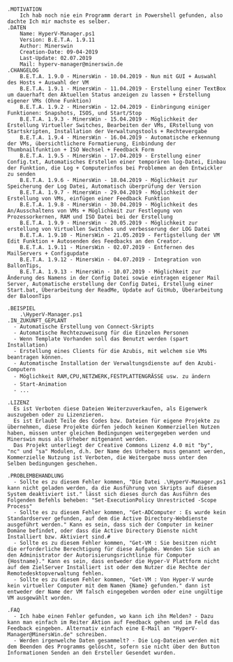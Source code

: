     .MOTIVATION
        Ich hab noch nie ein Programm derart in Powershell gefunden, also dachte Ich mir machste es selber.
    .DATEN
        Name: HyperV-Manager.ps1
        Version: B.E.T.A. 1.9.11
        Author: Minerswin
        Creation-Date: 09-04-2019
        Last-Update: 02.07.2019
        Mail: hyperv-manager@minerswin.de
    .CHANGELOG
        B.E.T.A. 1.9.0 - MinersWin - 10.04.2019 - Nun mit GUI + Auswahl des Hosts + Auswahl der VM
        B.E.T.A. 1.9.1 - MinersWin - 11.04.2019 - Erstellung einer TextBox um dauerhaft den Aktuellen Status anzeigen zu lassen + Erstellung eigener VMs (Ohne Funktion)
        B.E.T.A. 1.9.2 - MinersWin - 12.04.2019 - Einbringung einiger Funktionen: Snapshots, ISOS, und Start/Stop
        B.E.T.A. 1.9.3 - MinersWin - 15.04.2019 - Möglichkeit der Erstellung Virtueller Switches, Bearbeiten der VMs, ERstellung von Startskripten, Installation der Verwaltungstools + Rechtevergabe
        B.E.T.A. 1.9.4 - MinersWin - 16.04.2019 - Automatische erkennung der VMs, übersichtlichere Formatierung, Einbindung der Thumbnailfunktion + ISO Wechsel + Feedback Form
        B.E.T.A. 1.9.5 - MinersWin - 17.04.2019 - Erstellung einer Config.txt, Automatisches Erstellen einer temporären log-Datei, Einbau der Funktion, die Log + Computerinfos bei Problemen an den Entwickler zu senden
        B.E.T.A. 1.9.6 - MinersWin - 18.04.2019 - Möglichkeit zur Speicherung der Log Datei, Automatisch überprüfung der Version
        B.E.T.A. 1.9.7 - MinersWin - 29.04.2019 - Möglichkeit der Erstellung von VMs, einfügen einer Feedback Funktion
        B.E.T.A. 1.9.8 - MinersWin - 30.04.2019 - Möglichkeit des An/Ausschaltens von VMs + Möglichkeit zur Festlegung von Prozessorkernen, RAM und ISO Datei bei der Erstellung
        B.E.T.A. 1.9.9 - MinersWin - 20.05.2019 - Möglichkeit zur erstellung von Virtuellen Switches und verbesserung der LOG Datei
        B.E.T.A. 1.9.10 - MinersWin - 21.05.2019 - Fertigstellung der VM Edit Funktion + Autosenden des Feedbacks an den Creator.
        B.E.T.A. 1.9.11 - MinersWin - 02.07.2019 - Entfernen des MailServers + Configupdate
        B.E.T.A. 1.9.12 - MinersWin - 04.07.2019 - Integration von BallonTips, 
        B.E.T.A. 1.9.13 - MinersWin - 10.07.2019 - Möglichkeit zur Änderung des Namens in der Config Datei sowie eintragen eigener Mail Server, Automatische erstellung der Config Datei, Erstellung einer Start.bat, Überarbeitung der ReadMe, Update auf GitHub, Überarbeitung der BaloonTips

    .BEISPIEL
        .\HyperV-Manager.ps1 
    .IN_ZUKUNFT_GEPLANT
      - Automatische Erstellung von Connect-Skripts
      - Automatische Rechtezuweisung für die Einzelen Personen
      - Wenn Template Vorhanden soll das Benutzt werden (spart Installation)
      - Erstellung eines Clients für die Azubis, mit welchem sie VMs beantragen können.
      - Automatische Installation der Verwaltungsdienste auf den Azubi-Computern
      - Möglichkeit RAM,CPU,NETZWERK,FESTPLATTENGRĂSSE usw. zu ändern
      - Start-Animation
      - ...

    .LIZENZ
      Es ist Verboten diese Dateien Weiterzuverkaufen, als Eigenwerk auszugeben oder zu Lizenzieren.
      Es ist Erlaubt Teile des Codes bzw. Dateien für eigene Projekte zu übernehmen, diese Projekte dürfen jedoch keinen Kommerziellen Nutzen haben, müssen unter gleichen Bedingungen weitergegeben werden und Minerswin muss als Urheber mitgenannt werden.
      Das Projekt unterliegt der Creative Commons Lizenz 4.0 mit "by", "nc" und "sa" Modulen, d.h. Der Name des Urhebers muss genannt werden, Kommerzielle Nutzung ist Verboten, die Weitergabe muss unter den Selben bedingungen geschehen. 

    .PROBLEMBEHANDLUNG
      - Sollte es zu diesem Fehler kommen, "Die Datei .\HyperV-Manager.ps1 kann nicht geladen werden, da die Ausführung von Skripts auf diesem System deaktiviert ist." lässt sich dieses durch das Ausführn des Folgenden Befehls beheben: "Set-ExecutionPolicy Unrestricted -Scope Process"
      - Sollte es zu diesem Fehler kommen, "Get-ADComputer : Es wurde kein Standardserver gefunden, auf dem die Active Directory-Webdienste ausgeführt werden." Kann es sein, dass sich der Computer in keiner Domäne befindet, oder dass die Active Directory Dienste nicht Installiert bzw. Aktiviert sind.#
      - Sollte es zu diesem Fehler kommen, "Get-VM : Sie besitzen nicht die erforderliche Berechtigung für diese Aufgabe. Wenden Sie sich an den Administrator der Autorisierungsrichtlinie für Computer {Hostname}." Kann es sein, dass entweder die Hyper-V Plattform nicht auf dem ZielServer Installiert ist oder dem Nutzer die Rechte der Remotedesktopverwaltung fehlen.
      - Sollte es zu diesem Fehler kommen, "Get-VM : Von Hyper-V wurde kein virtueller Computer mit dem Namen {Name} gefunden." dann ist entweder der Name der VM falsch eingegeben worden oder eine ungültige VM ausgewählt worden.

    .FAQ
      - Ich habe einen Fehler gefunden, wo kann ich ihn Melden? - Dazu kann man einfach im Reiter Aktion auf Feedback gehen und im Feld das Feedback eingeben. Alternativ einfach eine E-Mail an "HyperV-Manager@MinersWin.de" schreiben.
      - Werden irgenwelche Daten gesammelt? - Die Log-Dateien werden mit dem Beenden des Programms gelöscht, sofern sie nicht über den Button Informationen Senden an den Ersteller Gesendet wurden.